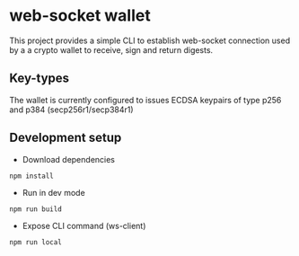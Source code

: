 # web-socket wallet

This project provides a simple CLI to establish web-socket connection used by a a crypto wallet to receive, sign and return digests. 

## Key-types

The wallet is currently configured to issues ECDSA keypairs of type p256 and p384 (secp256r1/secp384r1)

## Development setup
* Download dependencies
```
npm install
```

* Run in dev mode
```
npm run build
```

* Expose CLI command (ws-client)
```
npm run local